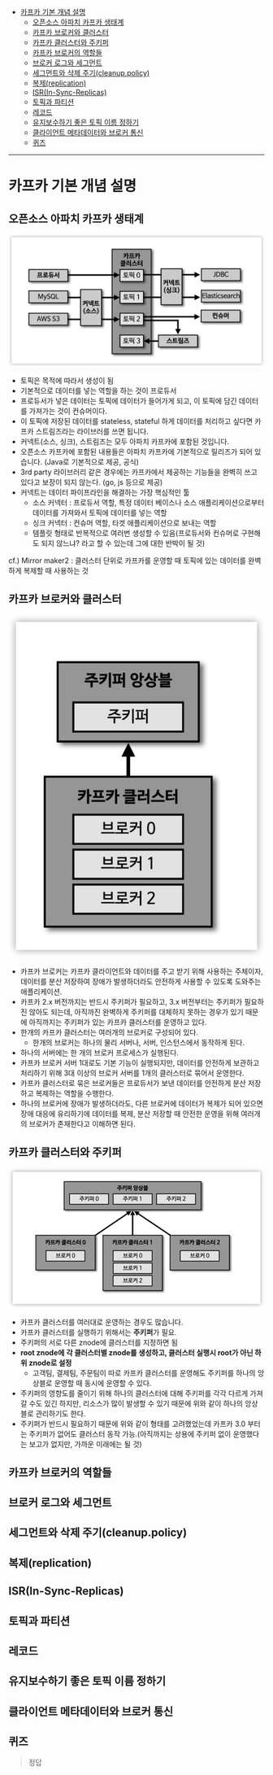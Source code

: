 - [카프카 기본 개념 설명](#카프카-기본-개념-설명)
  - [오픈소스 아파치 카프카 생태계](#오픈소스-아파치-카프카-생태계)
  - [카프카 브로커와 클러스터](#카프카-브로커와-클러스터)
  - [카프카 클러스터와 주키퍼](#카프카-클러스터와-주키퍼)
  - [카프카 브로커의 역할들](#카프카-브로커의-역할들)
  - [브로커 로그와 세그먼트](#브로커-로그와-세그먼트)
  - [세그먼트와 삭제 주기(cleanup.policy)](#세그먼트와-삭제-주기cleanuppolicy)
  - [복제(replication)](#복제replication)
  - [ISR(In-Sync-Replicas)](#isrin-sync-replicas)
  - [토픽과 파티션](#토픽과-파티션)
  - [레코드](#레코드)
  - [유지보수하기 좋은 토픽 이름 정하기](#유지보수하기-좋은-토픽-이름-정하기)
  - [클라이언트 메타데이터와 브로커 통신](#클라이언트-메타데이터와-브로커-통신)
  - [퀴즈](#퀴즈)

---

# 카프카 기본 개념 설명

## 오픈소스 아파치 카프카 생태계

![아파치 카프카 생태계](/images/2022-06-07-00-22-09.png)

- 토픽은 목적에 따라서 생성이 됨
- 기본적으로 데이터를 넣는 역할을 하는 것이 프로듀서
- 프로듀서가 넣은 데이터는 토픽에 데이터가 들어가게 되고, 이 토픽에 담긴 데이터를 가져가는 것이 컨슈머이다.
- 이 토픽에 저장된 데이터를 stateless, stateful 하게 데이터를 처리하고 싶다면 카프카 스트림즈라는 라이브러를 쓰면 됩니다.
- 커넥트(소스, 싱크), 스트림즈는 모두 아파치 카프카에 포함된 것입니다.
- 오픈소스 카프카에 포함된 내용들은 아파치 카프카에 기본적으로 릴리즈가 되어 있습니다. (Java로 기본적으로 제공, 공식)
- 3rd party 라이브러리 같은 경우에는 카프카에서 제공하는 기능들을 완벽히 쓰고 있다고 보장이 되지 않는다. (go, js 등으로 제공)
- 커넥트는 데이터 파이프라인을 해결하는 가장 핵심적인 툴
  - 소스 커넥터 : 프로듀서 역할, 특정 데이터 베이스나 소스 애플리케이션으로부터 데이터를 가져와서 토픽에 데이터를 넣는 역할
  - 싱크 커넥터 : 컨슈머 역할, 타겟 애플리케이션으로 보내는 역할
  - 템플릿 형태로 반복적으로 여러번 생성할 수 있음(프로듀서와 컨슈머로 구현해도 되지 않느냐? 라고 할 수 있는데 그에 대한 반박이 될 것)

cf.) Mirror maker2 : 클러스터 단위로 카프카를 운영할 때 토픽에 있는 데이터를 완벽하게 복제할 때 사용하는 것

## 카프카 브로커와 클러스터

![](/images/2022-06-07-01-30-08.png)

- 카프카 브로커는 카프카 클라이언트와 데이터를 주고 받기 위해 사용하는 주체이자, 데이터를 분산 저장하여 장애가 발생하더라도 안전하게 사용할 수 있도록 도와주는 애플리케이션.
- 카프카 2.x 버전까지는 반드시 주키퍼가 필요하고, 3.x 버전부터는 주키퍼가 필요하진 않아도 되는데, 아직까진 완벽하게 주키퍼를 대체하지 못하는 경우가 있기 때문에 아직까지는 주키퍼가 있는 카프카 클러스터를 운영하고 있다.
- 한개의 카프카 클러스터는 여러개의 브로커로 구성되어 있다.
  - 한개의 브로커는 하나의 물리 서버나, 서버, 인스턴스에서 동작하게 된다.
- 하나의 서버에는 한 개의 브로커 프로세스가 실행된다.
- 카프카 브로커 서버 1대로도 기본 기능이 실행되지만, 데이터를 안전하게 보관하고 처리하기 위해 3대 이상의 브로커 서버를 1개의 클러스터로 묶어서 운영한다.
- 카프카 클러스터로 묶은 브로커들은 프로듀서가 보낸 데이터를 안전하게 분산 저장하고 복제하는 역할을 수행한다.
- 하나의 브로커에 장애가 발생하더라도, 다른 브로커에 데이터가 복제가 되어 있으면 장애 대응에 유리하기에 데이터를 복제, 분산 저장할 때 안전한 운영을 위해 여러개의 브로커가 존재한다고 이해하면 된다.

## 카프카 클러스터와 주키퍼

![](/images/2022-06-07-01-35-38.png)

- 카프카 클러스터를 여러대로 운영하는 경우도 많습니다.
- 카프카 클러스터를 실행하기 위해서는 **주키퍼**가 필요.
- 주키퍼의 서로 다른 znode에 클러스터를 지정하면 됨
- **root znode에 각 클러스터별 znode를 생성하고, 클러스터 실행시 root가 아닌 하위 znode로 설정**
  - 고객팀, 결제팀, 주문팀이 따로 카프카 클러스터를 운영해도 주키퍼를 하나의 앙상블로 운영할 때 동시에 운영할 수 있다.
- 주키퍼의 영향도를 줄이기 위해 하나의 클러스터에 대해 주키퍼를 각각 다르게 가져갈 수도 있긴 하지만, 리소스가 많이 발생할 수 있기 때문에 위와 같이 하나의 앙상블로 관리하기도 한다.
- 주키퍼가 반드시 필요하기 때문에 위와 같이 형태를 고려했었는데 카프카 3.0 부터는 주키퍼가 없어도 클러스터 동작 가능.(아직까지는 상용에 주키퍼 없이 운영했다는 보고가 없지만, 가까운 미래에는 될 것)

## 카프카 브로커의 역할들

## 브로커 로그와 세그먼트

## 세그먼트와 삭제 주기(cleanup.policy)

## 복제(replication)

## ISR(In-Sync-Replicas)

## 토픽과 파티션

## 레코드

## 유지보수하기 좋은 토픽 이름 정하기

## 클라이언트 메타데이터와 브로커 통신

## 퀴즈


> 정답
